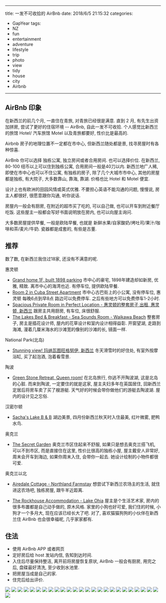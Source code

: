 
---
title: 一发不可收拾的 AirBnb 
date: 2018/6/5 21:15:32
categories: 
- GapYear
tags:
- NZ
- fun
- entertainment
- adventure
- lifestyle
- trip
- photo
- view
- tidy
- house
- city
- Airbnb

---



## AirBnb 印象

在新西兰的前几个月, 一直住在青旅, 对青旅已经很是满意. 直到 2 月, 有先生出资加拼房, 尝试了更好的住宿环境 -- AirBnb, 自此一发不可收拾. 个人感觉比新西兰的旅馆 Hotel/ 汽车旅馆 Motel 以及青旅都要好, 性价比是最高的. 

Airbnb 房子的地理位置不一定都在市中心, 但新西兰随处都是景, 找寻房屋时有各种惊喜. 

AirBnb 你可以选择 独栋公寓, 独立房间或者合用房间. 也可以选择价位. 在新西兰, 80-100 纽币以上可以住到独栋公寓, 合用房间一般是40刀以内. 新西兰地广人稀, 即使在市中心也可以不住公寓, 有独栋的房子, 除了几个大城市市中心, 其他的房屋都是独栋, 有大院子, 大多数靠山, 靠海, 靠湖. 价格也比 Hotel 和 Motel 便宜. 

设计上也有欧洲的田园风情或英式优雅. 不要担心英语不能沟通的问题, 慢慢说, 房主人都很好, 很愿意跟你沟通, 听你说话. 

房屋内一般会有厨房, 在附近的超市买了吃的, 可以自己做, 也可以开车到附近餐厅吃饭. 这些屋主一般都会写好书面说明放在房内, 也可以向屋主询问.

大多数房屋提供早餐, 一般是欧陆早餐, 也就是 新鲜水果/自家酸奶/烤吐司/果汁/咖啡和茶/麦片/牛奶. 瓷器都是成套的, 有些是古董.  


## 推荐

数了数, 在新西兰我住过18家, 还没有不满意的呢.

惠灵顿

- [Grand home 1F, built 1898 parking](https://zh.airbnb.com/rooms/18809328) 市中心的豪宅, 1898年建造却如新房, 优雅, 精致. 离市中心的海湾也近. 有停车位, 提供欧陆早餐.
- [Room 2 in Cuba Street Apartment](https://zh.airbnb.com/rooms/16429303) 市中心古巴街上的小公寓, 没有停车位, 惠灵顿 每晚6点到早8点 路边可以免费停车. 之后有些地方可以免费停车1-2小时. 
- [Spacious Private Room in Perfect Location - 惠灵顿的整套房子 出租, 惠灵顿, 新西兰](https://zh.airbnb.com/rooms/17719104) 跟房主共用厨房, 有车位, 床很舒服. 
- [The Lakes Bed & Breakfast - Sea Sounds Room - Waikawa Beach](https://zh.airbnb.com/rooms/14240836) 整套房子, 房主是插花设计师, 屋内的花草设计和室内设计相得益彰. 开窗望湖, 走路到海滩, 漫着几厘米海水的沙滩宽的像别的沙滩的长, 镜面一样. 

National Park(北岛)

- [Stunning view! 玛纳瓦图旺格努伊, 新西兰](https://zh.airbnb.com/rooms/17110229) 冬天滑雪时的好住处, 有室外按摩浴缸, 买了起泡酒, 泡着看雪景.

陶波

- [Green Stone Retreat, Queen room!](https://zh.airbnb.com/rooms/10514263) 在北岛旅行, 你逃不开陶波湖, 这是北岛的心脏. 而来到陶波, 一定要住的就是这家, 屋主夫妇多年在英国居住, 回新西兰定居后将房车卖了买了艘游艇. 天气好的时候会带你做他们的游艇去陶波湖. 屋内的设计见之忘俗.

汉密尔顿

- [Sacha's Lake B & B](https://zh.airbnb.com/rooms/15857928) 湖边美景, 四月份新西兰秋天时入住最美, 红叶微雾, 肥鸭水鸟.

奥克兰

- [The Secret Garden](https://zh.airbnb.com/rooms/19415463) 奥克兰市区住起来不舒服, 如果只是想去奥克兰搭飞机, 可以不到市区, 而是直接住在这里, 性价比很高的独栋小屋, 屋主戴安人非常好, 周末会开车到海边, 如果你周末入住, 会带你一起去. 她设计绘制的小物件都很可爱. 

奥克兰以北
- [Airedale Cottage - Northland Farmstay](https://zh.airbnb.com/rooms/22435960) 想尝试下新西兰农场主的生活, 就住进这农场吧, 独栋房屋, 跟牛羊近距离.

- [The Rockhouse Accommodation - Lake Ohia](https://zh.airbnb.com/rooms/11303517) 屋主是个生活艺术家, 房内的很多布置都是自己动手做的, 原木风格. 家里的小狗也好可爱, 我们住的时候, 小狗才一个多月大, 现在应该已经长大了吧. 对了, 喜欢猫猫狗狗的小伙伴在新西兰住 AirBnb 也会很幸福呢, 几乎家家都有.


## 住法
- 使用 AirBnb APP 或者网页
- 定好房后给 host 发站内信, 告知到达时间.
- 入住后尽量保持整洁, 离开前将房屋恢复原状, AirBnb 一般会有厨房, 用完之后, 盘碟最好清洗, 至少收到水池里. 
- 把房屋当成是自己的家. 
- 住完后给出评价. 

![](https://ws3.sinaimg.cn/large/006tKfTcgy1fs0ipcylb2j31kw16oe82.jpg)
![](https://ws1.sinaimg.cn/large/006tKfTcgy1fs0ipb3obkj31kw16ox6q.jpg)
![](https://ws2.sinaimg.cn/large/006tKfTcgy1fs0ip7xnkvj31kw23vx6p.jpg)
![](https://ws4.sinaimg.cn/large/006tKfTcgy1fs0ip6hbptj31kw16onpe.jpg)
![](https://ws2.sinaimg.cn/large/006tKfTcgy1fs0ip27klcj31kw23vqv6.jpg)
![](https://ws2.sinaimg.cn/large/006tKfTcgy1fs0ioylxpmj31kw23vx6p.jpg)
![](https://ws2.sinaimg.cn/large/006tKfTcgy1fs0iot9mu8j31kw16ox6q.jpg)
![](https://ws2.sinaimg.cn/large/006tKfTcgy1fs0ioohy9bj31kw23vqv5.jpg)
![](https://ws2.sinaimg.cn/large/006tKfTcgy1fs0iomwg4ij31kw16onpd.jpg)
![](https://ws4.sinaimg.cn/large/006tKfTcgy1fs0ioiq6krj31kw16okjl.jpg)
![](https://ws1.sinaimg.cn/large/006tKfTcgy1fs0iogw836j31kw23vnpd.jpg)
![](https://ws4.sinaimg.cn/large/006tKfTcgy1fs0ioelj7kj31kw16o1ky.jpg)
![](https://ws1.sinaimg.cn/large/006tKfTcgy1fs0ioddcrvj31kw16o1ky.jpg)
![](https://ws3.sinaimg.cn/large/006tKfTcgy1fs0io9cp3jj31kw16oqv6.jpg)
![](https://ws2.sinaimg.cn/large/006tKfTcgy1fs0io6cwtlj31kw16okjm.jpg)
![](https://ws3.sinaimg.cn/large/006tKfTcgy1fs0io4azvoj31kw16ou0y.jpg)
![](https://ws4.sinaimg.cn/large/006tKfTcgy1fs0io1r7i6j31kw16ou0x.jpg)
![](https://ws3.sinaimg.cn/large/006tKfTcgy1fs0inxdjcmj31kw16ou0y.jpg)
![](https://ws3.sinaimg.cn/large/006tKfTcgy1fs0inuydojj31kw16ob2a.jpg)
![](https://ws4.sinaimg.cn/large/006tKfTcgy1fs0inrp23uj31kw16ohdv.jpg)
![](https://ws1.sinaimg.cn/large/006tKfTcgy1fs0inpfo4qj31kw16o1ky.jpg)
![](https://ws4.sinaimg.cn/large/006tKfTcgy1fs0innnmcqj31kw16o7wi.jpg)
![](https://ws3.sinaimg.cn/large/006tKfTcgy1fs0injtsk7j31kw16onpe.jpg)
![](https://ws2.sinaimg.cn/large/006tKfTcgy1fs0ini5zbqj31kw16o7wi.jpg)
![](https://ws4.sinaimg.cn/large/006tKfTcgy1fs0ingpfztj31kw16okjm.jpg)
![](https://ws1.sinaimg.cn/large/006tKfTcgy1fs0inegt3wj31kw16o1ky.jpg)
